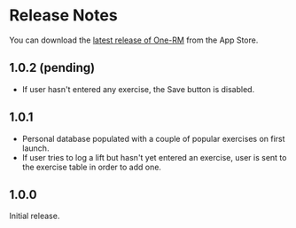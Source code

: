 #  Release Notes

You can download the [latest release of One-RM](https://apps.apple.com/de/app/one-rm/id1515096906) from the App Store.

## 1.0.2 (pending)

 - If user hasn't entered any exercise, the Save button is disabled.

## 1.0.1

 - Personal database populated with a couple of popular exercises on first launch.
 - If user tries to log a lift but hasn't yet entered an exercise, user is sent to the exercise table in order to add one.

## 1.0.0

Initial release.

